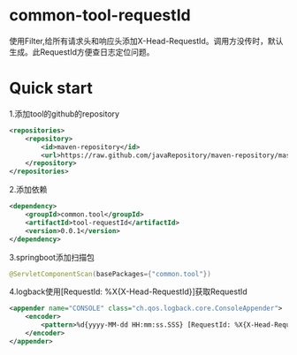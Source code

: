 # common-tool-requestId

使用Filter,给所有请求头和响应头添加X-Head-RequestId。调用方没传时，默认生成。此RequestId方便查日志定位问题。

# Quick start
1.添加tool的github的repository
```xml
<repositories>
    <repository>
        <id>maven-repository</id>
        <url>https://raw.github.com/javaRepository/maven-repository/master/releases</url>
    </repository>
</repositories>
```

2.添加依赖
```xml
<dependency>
    <groupId>common.tool</groupId>
    <artifactId>tool-requestId</artifactId>
    <version>0.0.1</version>
</dependency>
```

3.springboot添加扫描包
```java
@ServletComponentScan(basePackages={"common.tool"})
```

4.logback使用[RequestId: %X{X-Head-RequestId}]获取RequestId
```xml
<appender name="CONSOLE" class="ch.qos.logback.core.ConsoleAppender">
    <encoder>
        <pattern>%d{yyyy-MM-dd HH:mm:ss.SSS} [RequestId: %X{X-Head-RequestId}] %logger{50} - %msg%n</pattern>
    </encoder>
</appender>
```
